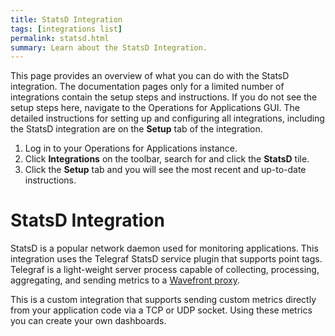 ```yaml
---
title: StatsD Integration
tags: [integrations list]
permalink: statsd.html
summary: Learn about the StatsD Integration.
---
```


This page provides an overview of what you can do with the StatsD integration. The documentation pages only for a limited number of integrations contain the setup steps and instructions. If you do not see the setup steps here, navigate to the Operations for Applications GUI. The detailed instructions for setting up and configuring all integrations, including the StatsD integration are on the **Setup** tab of the integration.

1. Log in to your Operations for Applications instance. 
2. Click **Integrations** on the toolbar, search for and click the **StatsD** tile. 
3. Click the **Setup** tab and you will see the most recent and up-to-date instructions.

# StatsD Integration

StatsD is a popular network daemon used for monitoring applications. This integration uses the Telegraf StatsD service plugin that supports point tags. Telegraf is a light-weight server process capable of collecting, processing, aggregating, and sending metrics to a [Wavefront proxy](https://docs.wavefront.com/proxies.html).

This is a custom integration that supports sending custom metrics directly from your application code via a TCP or UDP socket. Using these metrics you can create your own dashboards.




